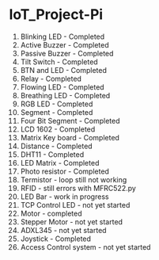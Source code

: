 # IoT_Project-Pi
1. Blinking LED - Completed
2. Active Buzzer - Completed
3. Passive Buzzer - Completed
4. Tilt Switch - Completed
5. BTN and LED - Completed
6. Relay - Completed
7. Flowing LED - Completed
8. Breathing LED - Completed
9. RGB LED - Completed
10. Segment - Completed
11. Four Bit Segment - Completed
12. LCD 1602 - Completed
13. Matrix Key board - Completed
14. Distance - Completed
15. DHT11 - Completed
16. LED Matrix - Completed
17. Photo resistor - Completed
18. Termistor - loop still not working
19. RFID - still errors with MFRC522.py
20. LED Bar - work in progress
21. TCP Control LED - not yet started
22. Motor - completed
23. Stepper Motor - not yet started
24. ADXL345 - not yet started
25. Joystick - Completed
26. Access Control system - not yet started